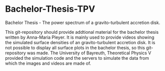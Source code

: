 # Bachelor-Thesis-TPV
Bachelor Thesis - The power spectrum of a gravito-turbulent accretion disk.

This git-repository should provide addtional material for the bachelor thesis written by Anna-Maria Pleyer. 
It is mainly used to provide videos showing the simulated surface densities of an gravito-turbulent accretion disk. 
It is not possible to display all surface plots in the bachelor thesis, so this git-repository was made.
The University of Bayreuth, Theoretical Physics V provided the simulation code and the servers to simulate the data from which the images and videos are made of.
